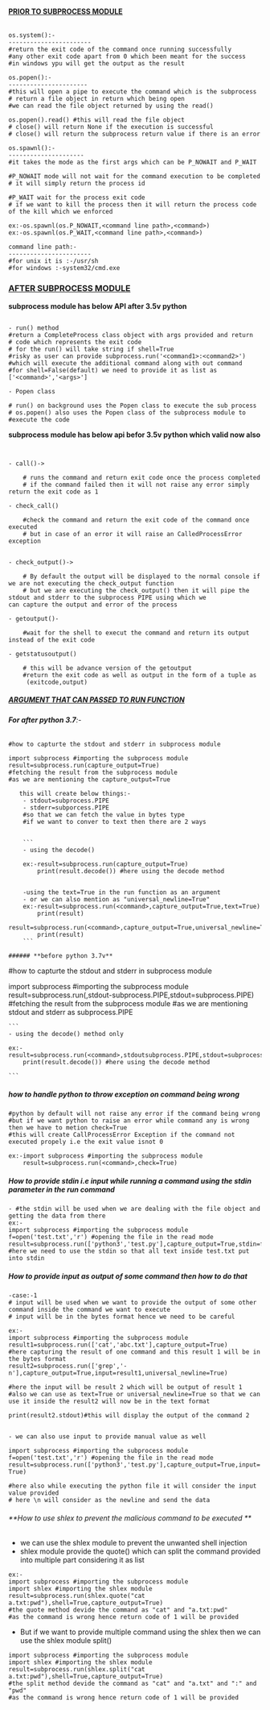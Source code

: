#### **<u>PRIOR TO SUBPROCESS MODULE</u>**

```

os.system():-
-----------------------
#return the exit code of the command once running successfully
#any other exit code apart from 0 which been meant for the success
#in windows ypu will get the output as the result 

os.popen():-
----------------------
#this will open a pipe to execute the command which is the subprocess 
# return a file object in return which being open
#we can read the file object returned by using the read()

os.popen().read() #this will read the file object 
# close() will return None if the execution is successful 
# close() will return the subprocess return value if there is an error 

os.spawnl():-
---------------------
#it takes the mode as the first args which can be P_NOWAIT and P_WAIT 

#P_NOWAIT mode will not wait for the command execution to be completed 
# it will simply return the process id

#P_WAIT wait for the process exit code
# if we want to kill the process then it will return the process code of the kill which we enforced

ex:-os.spawnl(os.P_NOWAIT,<command line path>,<command>)
ex:-os.spawnl(os.P_WAIT,<command line path>,<command>)

command line path:-
-----------------------
#for unix it is :-/usr/sh
#for windows :-system32/cmd.exe

```

### **<u>AFTER SUBPROCESS MODULE</u>**

**subprocess module has below API after 3.5v python**

```

- run() method
#return a CompleteProcess class object with args provided and return           # code which represents the exit code
# for the run() will take string if shell=True
#risky as user can provide subprocess.run('<command1>:<command2>')
#which will execute the additional command along with out command 
#for shell=False(default) we need to provide it as list as                      ['<command>','<args>']

- Popen class

# run() on background uses the Popen class to execute the sub process
# os.popen() also uses the Popen class of the subprocess module to #execute the code
```

**subprocess module has below api befor 3.5v python which valid now also**

```


- call()->
	
    # runs the command and return exit code once the process completed 
    # if the command failed then it will not raise any error simply                  return the exit code as 1 

- check_call()

	#check the command and return the exit code of the command once                  executed
    # but in case of an error it will raise an CalledProcessError                    exception
 

- check_output()->

	# By default the output will be displayed to the normal console if               we are not executing the check_output function
    # but we are executing the check_output() then it will pipe the                  stdout and stderr to the subprocess PIPE using which we                        can capture the output and error of the process

- getoutput()-

	#wait for the shell to execut the command and return its output                 instead of the exit code 

- getstatusoutput()

	# this will be advance version of the getoutput 
    #return the exit code as well as output in the form of a tuple as 
     (exitcode,output)

```
##### **<u>ARGUMENT THAT CAN PASSED TO RUN FUNCTION</u>**

###### **For after python 3.7**:- 

```
#how to capturte the stdout and stderr in subprocess module 

import subprocess #importing the subprocess module 
result=subprocess.run(capture_output=True) 
#fetching the result from the subprocess module 
#as we are mentioning the capture_output=True
	
   this will create below things:-
    - stdout=subprocess.PIPE
    - stderr=subporcess.PIPE
    #so that we can fetch the value in bytes type 
    #if we want to conver to text then there are 2 ways 
    
    
    ```
    - using the decode()
    
    ex:-result=subprocess.run(capture_output=True)
    	print(result.decode()) #here using the decode method
         
  
    -using the text=True in the run function as an argument
    - or we can also mention as "universal_newline=True"
    ex:-result=subprocess.run(<command>,capture_output=True,text=True)
    	print(result)
        result=subprocess.run(<command>,capture_output=True,universal_newline=True)
        print(result)
    ```  
    
###### **before python 3.7v**

```
#how to capturte the stdout and stderr in subprocess module 

import subprocess #importing the subprocess module 
result=subprocess.run(<command>,stdout-subprocess.PIPE,stdout=subprocess.PIPE) 
#fetching the result from the subprocess module 
#as we are mentioning stdout and stderr as subprocess.PIPE
 
    ```
    - using the decode() method only 
    
    ex:-result=subprocess.run(<command>,stdoutsubprocess.PIPE,stdout=subprocess.PIPE)
    	print(result.decode()) #here using the decode method
        
    ```  

##### **how to handle python to throw exception on command being wrong** 

```
#python by default will not raise any error if the command being wrong
#but if we want python to raise an error while command any is wrong then we have to metion check=True 
#this will create CallProcessError Exception if the command not executed propely i.e the exit value isnot 0

ex:-import subprocess #importing the subprocess module 
	result=subprocess.run(<command>,check=True)

```
##### **How to provide stdin i.e input while running a command using the stdin parameter in the run command**

```
- #the stdin will be used when we are dealing with the file object and getting the data from there 
ex:-
import subprocess #importing the subprocess module 
f=open('test.txt','r') #opening the file in the read mode
result=subprocess.run(['python3','test.py'],capture_output=True,stdin=f) 
#here we need to use the stdin so that all text inside test.txt put into stdin  

```

##### **How to provide input as output of some command then how to do that** 

```
-case:-1
# input will be used when we want to provide the output of some other command inside the command we want to execute
# input will be in the bytes format hence we need to be careful 

ex:-
import subprocess #importing the subprocess module 
result1=subprocess.run(['cat','abc.txt'],capture_output=True)
#here capturing the result of one command and this result 1 will be in the bytes format
result2=subprocess.run(['grep','-n'],capture_output=True,input=result1,universal_newline=True)

#here the input will be result 2 which will be output of result 1
#also we can use as text=True or universal_newline=True so that we can use it inside the result2 will now be in the text format

print(result2.stdout)#this will display the output of the command 2


- we can also use input to provide manual value as well

import subprocess #importing the subprocess module 
f=open('test.txt','r') #opening the file in the read mode
result=subprocess.run(['python3','test.py'],capture_output=True,input='abc\ndef',text=-True) 

#here also while executing the python file it will consider the input value provided 
# here \n will consider as the newline and send the data 

```

###### **How to use shlex to prevent the malicious command to be executed **

- we can use the shlex module to prevent the unwanted shell injection
- shlex module provide the quote() which can split the command provided into multiple part considering it as list 

```
ex:-
import subprocess #importing the subprocess module
import shlex #importing the shlex module 
result=subprocess.run(shlex.quote("cat a.txt:pwd"),shell=True,capture_output=True)
#the quote method devide the command as "cat" and "a.txt:pwd"
#as the command is wrong hence return code of 1 will be provided 

```

- But if we want to provide multiple command using the shlex then we can use the shlex module split()

```
import subprocess #importing the subprocess module
import shlex #importing the shlex module 
result=subprocess.run(shlex.split("cat a.txt:pwd"),shell=True,capture_output=True)
#the split method devide the command as "cat" and "a.txt" and ":" and "pwd"
#as the command is wrong hence return code of 1 will be provided 

```